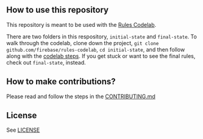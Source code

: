 ## How to use this repository

This repository is meant to be used with the [Rules
Codelab]().

There are two folders in this respository, `initial-state` and
`final-state`. To walk through the codelab, clone down the project,
`git clone github.com/firebase/rules-codelab`, `cd initial-state`,
and then follow along with the [codelab steps](). If you get stuck
or want to see the final rules, check out `final-state`, instead.


## How to make contributions?
Please read and follow the steps in the [CONTRIBUTING.md](CONTRIBUTING.md)


## License
See [LICENSE](LICENSE)

